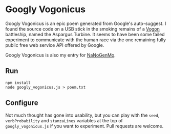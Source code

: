 # Googly Vogonicus

Googly Vogonicus is an epic poem generated from Google's auto-suggest. I found the source code on a USB stick in the smoking remains of a [Vogon](https://en.wikipedia.org/wiki/Vogon) battleship, named the Aspargus Turbine. It seems to have been some failed experiment to communicate with the human race via the one remaining fully public free web service API offered by Google.

Googly Vogonicus is also my entry for [NaNoGenMo](https://github.com/dariusk/NaNoGenMo/issues/85).

## Run

    npm install
    node googly_vogonicus.js > poem.txt

## Configure

Not much thought has gone into usability, but you can play with the `seed`,
`verbProbability` and `stanzaLines` variables at the top of 
`googly_vogonicus.js` if you want to experiment. Pull requests are welcome.

